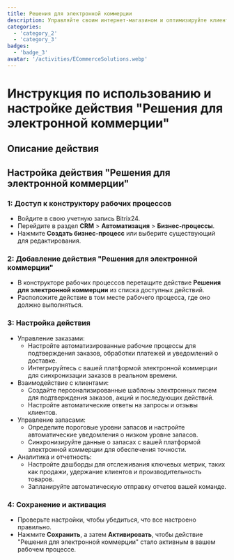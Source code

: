 ```yaml
---
title: Решения для электронной коммерции
description: Управляйте своим интернет-магазином и оптимизируйте клиентский опыт.
categories: 
  - 'category_2'
  - 'category_3'
badges: 
  - 'badge_3'
avatar: '/activities/ECommerceSolutions.webp'
---
```

# Инструкция по использованию и настройке действия "Решения для электронной коммерции"

## Описание действия

## **Настройка действия "Решения для электронной коммерции"**

### 1: Доступ к конструктору рабочих процессов
- Войдите в свою учетную запись Bitrix24.
- Перейдите в раздел **CRM** > **Автоматизация** > **Бизнес-процессы**.
- Нажмите **Создать бизнес-процесс** или выберите существующий для редактирования.

### 2: Добавление действия "Решения для электронной коммерции"
- В конструкторе рабочих процессов перетащите действие **Решения для электронной коммерции** из списка доступных действий.
- Расположите действие в том месте рабочего процесса, где оно должно выполняться.

### 3: Настройка действия
- Управление заказами:
  - Настройте автоматизированные рабочие процессы для подтверждения заказов, обработки платежей и уведомлений о доставке.
  - Интегрируйтесь с вашей платформой электронной коммерции для синхронизации заказов в реальном времени.
- Взаимодействие с клиентами:
  - Создайте персонализированные шаблоны электронных писем для подтверждения заказов, акций и последующих действий.
  - Настройте автоматические ответы на запросы и отзывы клиентов.
- Управление запасами:
  - Определите пороговые уровни запасов и настройте автоматические уведомления о низком уровне запасов.
  - Синхронизируйте данные о запасах с вашей платформой электронной коммерции для обеспечения точности.
- Аналитика и отчетность:
  - Настройте дашборды для отслеживания ключевых метрик, таких как продажи, удержание клиентов и производительность товаров.
  - Запланируйте автоматическую отправку отчетов вашей команде.

### 4: Сохранение и активация
- Проверьте настройки, чтобы убедиться, что все настроено правильно.
- Нажмите **Сохранить**, а затем **Активировать**, чтобы действие "Решения для электронной коммерции" стало активным в вашем рабочем процессе.